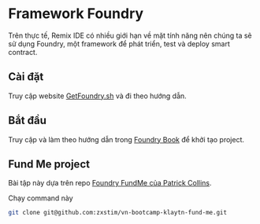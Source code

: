 # Framework Foundry

Trên thực tế, Remix IDE có nhiều giới hạn về mặt tính năng nên chúng ta sẽ sử dụng Foundry, một framework để phát triển, test và deploy smart contract.

## Cài đặt
Truy cập website [GetFoundry.sh](https://getfoundry.sh/) và đi theo hướng dẫn.

## Bắt đầu
Truy cập và làm theo hướng dẫn trong [Foundry Book](https://book.getfoundry.sh/getting-started/first-steps) để khởi tạo project.

## Fund Me project
Bài tập này dựa trên repo [Foundry FundMe của Patrick Collins](https://github.com/Cyfrin/foundry-fund-me-f23).

Chạy command này

```bash
git clone git@github.com:zxstim/vn-bootcamp-klaytn-fund-me.git
```
